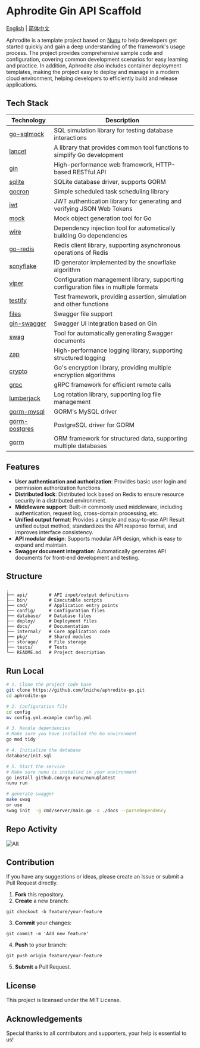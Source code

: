 # Aphrodite Gin API Scaffold

[English](README.md) | [简体中文](README-zh.md)

Aphrodite is a template project based on [Nunu](https://github.com/go-nunu/nunu) to help developers get started quickly and gain a deep understanding of the framework's usage process. The project provides comprehensive sample code and configuration, covering common development scenarios for easy learning and practice. In addition, Aphrodite also includes container deployment templates, making the project easy to deploy and manage in a modern cloud environment, helping developers to efficiently build and release applications.

## Tech Stack

| Technology                                             | Description                                                                          |
| ------------------------------------------------------ | ------------------------------------------------------------------------------------ |
| [go-sqlmock](https://github.com/DATA-DOG/go-sqlmock)   | SQL simulation library for testing database interactions                             |
| [lancet](https://github.com/duke-git/lancet/v2)        | A library that provides common tool functions to simplify Go development             |
| [gin](https://github.com/gin-gonic/gin)                | High-performance web framework, HTTP-based RESTful API                               |
| [sqlite](https://github.com/glebarez/sqlite)           | SQLite database driver, supports GORM                                                |
| [gocron](https://github.com/go-co-op/gocron)           | Simple scheduled task scheduling library                                             |
| [jwt](https://github.com/golang-jwt/jwt/v5)            | JWT authentication library for generating and verifying JSON Web Tokens              |
| [mock](https://github.com/golang/mock)                 | Mock object generation tool for Go                                                   |
| [wire](https://github.com/google/wire)                 | Dependency injection tool for automatically building Go dependencies                 |
| [go-redis](https://github.com/redis/go-redis/v9)       | Redis client library, supporting asynchronous operations of Redis                    |
| [sonyflake](https://github.com/sony/sonyflake)         | ID generator implemented by the snowflake algorithm                                  |
| [viper](https://github.com/spf13/viper)                | Configuration management library, supporting configuration files in multiple formats |
| [testify](https://github.com/stretchr/testify)         | Test framework, providing assertion, simulation and other functions                  |
| [files](https://github.com/swaggo/files)               | Swagger file support                                                                 |
| [gin-swagger](https://github.com/swaggo/gin-swagger)   | Swagger UI integration based on Gin                                                  |
| [swag](https://github.com/swaggo/swag)                 | Tool for automatically generating Swagger documents                                  |
| [zap](https://github.com/uber-go/zap)                  | High-performance logging library, supporting structured logging                      |
| [crypto](https://golang.org/x/crypto)                  | Go's encryption library, providing multiple encryption algorithms                    |
| [grpc](https://google.golang.org/grpc)                 | gRPC framework for efficient remote calls                                            |
| [lumberjack](https://gopkg.in/natefinch/lumberjack.v2) | Log rotation library, supporting log file management                                 |
| [gorm-mysql](https://gorm.io/driver/mysql)             | GORM's MySQL driver                                                                  |
| [gorm-postgres](https://gorm.io/driver/postgres)       | PostgreSQL driver for GORM                                                           |
| [gorm](https://gorm.io/gorm)                           | ORM framework for structured data, supporting multiple databases                     |

## Features

- **User authentication and authorization**: Provides basic user login and permission authorization functions.
- **Distributed lock**: Distributed lock based on Redis to ensure resource security in a distributed environment.
- **Middleware support**: Built-in commonly used middleware, including authentication, request log, cross-domain processing, etc.
- **Unified output format**: Provides a simple and easy-to-use API Result unified output method, standardizes the API response format, and improves interface consistency.
- **API modular design**: Supports modular API design, which is easy to expand and maintain.
- **Swagger document integration**: Automatically generates API documents for front-end development and testing.

## Structure

```
.
├── api/        # API input/output definitions
├── bin/        # Executable scripts
├── cmd/        # Application entry points
├── config/     # Configuration files
├── database/   # Database files
├── deploy/     # Deployment files
├── docs/       # Documentation
├── internal/   # Core application code
├── pkg/        # Shared modules
├── storage/    # File storage
├── tests/      # Tests
└── README.md   # Project description
```

## Run Local

```bash
# 1. Clone the project code base
git clone https://github.com/lniche/aphrodite-go.git
cd aphrodite-go

# 2. Configuration file
cd config
mv config.yml.example config.yml

# 3. Handle dependencies
# Make sure you have installed the Go environment
go mod tidy

# 4. Initialize the database
database/init.sql

# 5. Start the service
# Make sure nunu is installed in your environment
go install github.com/go-nunu/nunu@latest
nunu run

# generate swagger
make swag
or use
swag init  -g cmd/server/main.go -o ./docs --parseDependency
```

## Repo Activity

![Alt](https://repobeats.axiom.co/api/embed/75f6227f2c9b38043ecc5b2c0c5dfacd5cd373cb.svg "Repobeats analytics image")

## Contribution

If you have any suggestions or ideas, please create an Issue or submit a Pull Request directly.

1. **Fork** this repository.
2. **Create** a new branch:

```
git checkout -b feature/your-feature
```

3. **Commit** your changes:

```
git commit -m 'Add new feature'
```

4. **Push** to your branch:

```
git push origin feature/your-feature
```

5. **Submit** a Pull Request.

## License

This project is licensed under the MIT License.

## Acknowledgements

Special thanks to all contributors and supporters, your help is essential to us!
